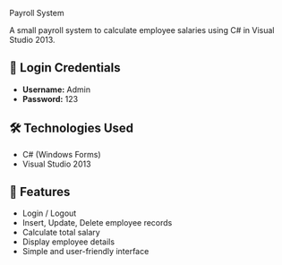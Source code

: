 Payroll System

A small payroll system to calculate employee salaries using C# in Visual Studio 2013.

## 🔐 Login Credentials
- **Username:** Admin  
- **Password:** 123

## 🛠️ Technologies Used
- C# (Windows Forms)
- Visual Studio 2013

## 🎯 Features
- Login / Logout
- Insert, Update, Delete employee records
- Calculate total salary
- Display employee details
- Simple and user-friendly interface
